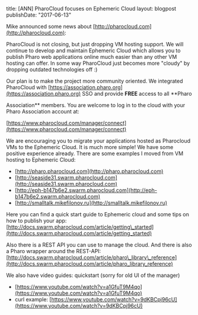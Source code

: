 title: [ANN] PharoCloud focuses on Ephemeric Cloud
layout: blogpost
publishDate: "2017-06-13"

Mike announced some news about [http://pharocloud.com](http://pharocloud.com):

PharoCloud is not closing, but just dropping VM hosting support. We will
continue to develop and maintain Ephemeric Cloud which allows you to publish
Pharo web applications online much easier than any other VM hosting can
offer. In some way PharoCloud just becomes more "cloudy" by dropping
outdated technologies off :\)

Our plan is to make the project more community oriented. We integrated
PharoCloud with [https://association.pharo.org](https://association.pharo.org) SSO and provide **FREE** access to all **Pharo

Association** members. You are welcome to log in to the cloud with your Pharo
Association account at:

[https://www.pharocloud.com/manager/connect](https://www.pharocloud.com/manager/connect)

We are encouraging you to migrate your applications hosted as Pharocloud VMs
to the Ephemeric Cloud. It is much more simple! We have some positive
experience already. There are some examples I moved from VM hosting to
Ephemeric Cloud:

- [http://pharo.pharocloud.com](http://pharo.pharocloud.com)
- [http://seaside31.swarm.pharocloud.com](http://seaside31.swarm.pharocloud.com)
- [http://eph-b147b6e2.swarm.pharocloud.com](http://eph-b147b6e2.swarm.pharocloud.com)
- [http://smalltalk.mikefilonov.ru](http://smalltalk.mikefilonov.ru)


Here you can find a quick start guide to Ephemeric cloud and some tips on
how to publish your app:
[http://docs.swarm.pharocloud.com/article/getting\_started](http://docs.swarm.pharocloud.com/article/getting_started)

Also there is a REST API you can use to manage the cloud. And there is also
a Pharo wrapper around the REST-API:
[http://docs.swarm.pharocloud.com/article/pharo\_library\_reference](http://docs.swarm.pharocloud.com/article/pharo_library_reference)

We also have video guides:
quickstart \(sorry for old UI of the manager\)
- [https://www.youtube.com/watch?v=a1GfuT9M4qo](https://www.youtube.com/watch?v=a1GfuT9M4qo)
- curl example: [https://www.youtube.com/watch?v=9dKBCpj96cU](https://www.youtube.com/watch?v=9dKBCpj96cU)
